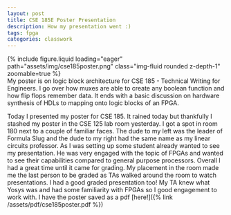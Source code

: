 ```yaml
---
layout: post
title: CSE 185E Poster Presentation
description: How my presentation went :)
tags: fpga
categories: classwork
---
```


<div class="row mt-3">
    <div class="col-sm mt-3 mt-md-0">
        {% include figure.liquid loading="eager" path="assets/img/cse185poster.png" class="img-fluid rounded z-depth-1" zoomable=true %}
    </div>
</div>
<div class="caption">
    My poster is on logic block architecture for CSE 185 - Technical Writing for Engineers. I go over how muxes are able to create any boolean function and how flip flops remember data. It ends with a basic discussion on hardware synthesis of HDLs to mapping onto logic blocks of an FPGA.
</div>

Today I presented my poster for CSE 185. It rained today but thankfully I stashed my poster in the CSE 125 lab room yesterday. I got a spot in room 180 next to a couple of familiar faces. The dude to my left was the leader of Formula Slug and the dude to my right had the same name as my linear circuits professor. As I was setting up some student already wanted to see my presentation. He was very engaged with the topic of FPGAs and wanted to see their capabilities compared to general purpose processors. Overall I had a great time until it came for grading. My placement in the room made me the last person to be graded as TAs walked around the room to watch presentations. I had a good graded presentation too! My TA knew what Yosys was and had some familiarity with FPGAs so I good engagement to work with. I have the poster saved as a pdf [here!]({% link /assets/pdf/cse185poster.pdf %})
